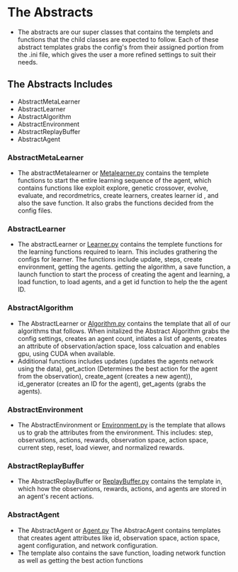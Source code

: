 # The Abstracts 
* The abstracts are our super classes that contains the templets and functions that the child classes are expected to follow. Each of these abstract templates grabs the config's from their assigned portion from the .ini file, which gives the user a more refined settings to suit their needs. 
## The Abstracts Includes
 * AbstractMetaLearner
 * AbstractLearner
 * AbstractAlgorithm
 * AbstractEnvironment
 * AbstractReplayBuffer
 * AbstractAgent
### AbstractMetaLearner
 * The abstractMetalearner or [Metalearner.py](https://github.com/nflux/Control-Tasks/blob/unity/shiva/shiva/metalearners/MetaLearner.py) contains the templete functions to start the entire learning sequence of the agent, which contains functions like exploit explore, genetic crossover, evolve, evaluate, and recordmetrics, create learners, creates learner id , and also the save function. It also grabs the functions decided from the config files. 
### AbstractLearner
 * The abstractLearner or [Learner.py](https://github.com/nflux/Control-Tasks/blob/unity/shiva/shiva/learners/Learner.py) contains the templete functions for the learning functions required to learn. This includes grathering the configs for learner. The functions include update, steps, create environment, getting the agents. getting the algorithm, a save function, a launch function to start the process of creating the agent and learning, a load function, to load agents, and a get id function to help the the agent ID. 
### AbstractAlgorithm
 *  The AbstractLearner or [Algorithm.py](https://github.com/nflux/Control-Tasks/blob/unity/shiva/shiva/algorithms/Algorithm.py) contains the template that all of our algorithms that follows. When initalized the Abstract Algorithm grabs the config settings, creates an agent count, intiates a list of agents, creates an attribute of observation/action space, loss calcuation and enables gpu, using CUDA when available. 
 * Additional functions includes updates (updates the agents network using the data), get_action (Determines the best action for the agent from the observation), create_agent (creates a new agent)), id_generator (creates an ID for the agent), get_agents (grabs the agents).
### AbstractEnvironment
 *  The AbstractEnvironment or [Environment.py](https://github.com/nflux/Control-Tasks/blob/unity/shiva/shiva/envs/Environment.py) is the template that allows us to grab the attributes from the environment. This includes: step, observations, actions, rewards, observation space, action space, current step, reset, load viewer, and normalized rewards. 
### AbstractReplayBuffer
 *  The AbstractReplayBuffer or [ReplayBuffer.py](https://github.com/nflux/Control-Tasks/blob/unity/shiva/shiva/buffers/ReplayBuffer.py) contains the template in, which how the observations, rewards, actions, and agents are stored in an agent's recent actions. 
### AbstractAgent
 * The AbstractAgent or [Agent.py](https://github.com/nflux/Control-Tasks/blob/unity/shiva/shiva/agents/Agent.py) The AbstracAgent contains templates that creates agent attributes like id, observation space, action space, agent configuration, and network configuration.
 * The template also contains the save function, loading network function as well as getting the best action functions
